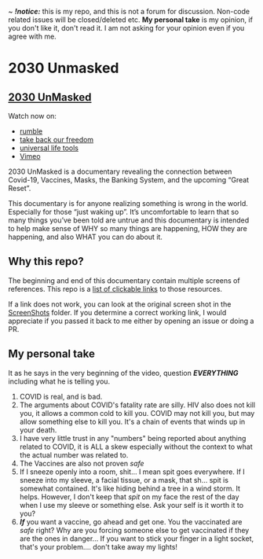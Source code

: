 ~ ***!notice:*** this is my repo, and this is not a forum for discussion.  Non-code related issues will be closed/deleted etc.  **My personal take** is my opinion, if you don't like it, don't read it.  I am not asking for your opinion even if you agree with me.

# 2030 Unmasked #

## [2030 UnMasked](https://2030unmasked.com/) ##

Watch now on:
* [rumble](https://rumble.com/vlmsmn-2030-unmasked-for-those-preparing-for-whats-coming-after-covid-19.html)
* [take back our freedom](https://www.takebackourfreedom.com/blog/2030-unmasked/)
* [universal life tools](https://www.universallifetools.com/2021/09/2030-unmasked-being-a-light-within-the-darkness/)
* [Vimeo](https://vimeo.com/612487441)

2030 UnMasked is a documentary revealing the connection between Covid-19, Vaccines, Masks, the Banking System, and the upcoming “Great Reset”.

This documentary is for anyone realizing something is wrong in the world.  Especially for those “just waking up”.   It’s uncomfortable to learn that so many things you’ve been told are untrue and this documentary is intended to help make sense of WHY so many things are happening, HOW they are happening, and also WHAT you can do about it.

## Why this repo? ##

The beginning and end of this documentary contain multiple screens of references.  This repo is a [list of clickable links](./links.md) to those resources.

If a link does not work, you can look at the original screen shot in the [ScreenShots](./ScreenShots/) folder.  If you determine a correct working link, I would appreciate if you passed it back to me either by opening an issue or doing a PR.

## My personal take ##

It as he says in the very beginning of the video, question ***EVERYTHING*** including what he is telling you.

1. COVID is real, and is bad.
2. The arguments about COVID's fatality rate are silly. HIV also does not kill you, it allows a common cold to kill you. COVID may not kill you, but may allow something else to kill you.  It's a chain of events that winds up in your death.
3. I have very little trust in any "numbers" being reported about anything related to COVID, it is ALL a skew especially without the context to what the actual number was related to.
4. The Vaccines are also not proven *safe*
5. If I sneeze openly into a room, shit... I mean spit goes everywhere.  If I sneeze into my sleeve, a facial tissue, or a mask, that sh... spit is somewhat contained.  It's like hiding behind a tree in a wind storm.  It helps.  However, I don't keep that *spit* on my face the rest of the day when I use my sleeve or something else.  Ask your self is it worth it to you?
6. ***If*** you want a vaccine, go ahead and get one.  You the vaccinated are *safe* right?  Why are you forcing someone else to get vaccinated if they are the ones in danger... If you want to stick your finger in a light socket, that's your problem.... don't take away my lights!